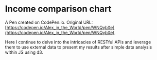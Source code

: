 # Income comparison chart

A Pen created on CodePen.io. Original URL: [https://codepen.io/Alex_in_the_World/pen/WNQybXe](https://codepen.io/Alex_in_the_World/pen/WNQybXe).

Here I continue to delve into the intricacies of RESTful APIs and leverage them to use external data to present my results after simple data analysis within JS using d3.
